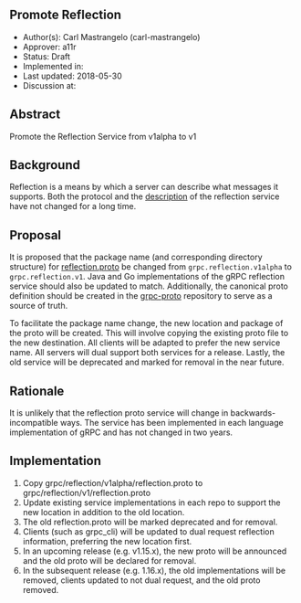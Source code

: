 Promote Reflection
----
* Author(s): Carl Mastrangelo (carl-mastrangelo)
* Approver: a11r
* Status: Draft
* Implemented in:
* Last updated: 2018-05-30
* Discussion at:

## Abstract

Promote the Reflection Service from v1alpha to v1

## Background

Reflection is a means by which a server can describe what messages it
supports.  Both the protocol and the [description](
https://github.com/grpc/grpc/blob/master/doc/server-reflection.md) of the
reflection service have not changed for a long time.

## Proposal

It is proposed that the package name (and corresponding directory structure)
for [reflection.proto](
https://github.com/grpc/grpc/blob/v1.12.x/src/proto/grpc/reflection/v1alpha/reflection.proto)
be changed from `grpc.reflection.v1alpha` to `grpc.reflection.v1`.  Java and Go
implementations of the gRPC reflection service should also be updated to match.
Additionally, the canonical proto definition should be created in the
[grpc-proto](https://github.com/grpc/grpc-proto) repository to serve as a source
of truth.

To facilitate the package name change, the new location and package of the
proto will be created.  This will involve copying the existing proto file to
the new destination.  All clients will be adapted to prefer the new service
name.  All servers will dual support both services for a release.  Lastly, the
old service will be deprecated and marked for removal in the near future.

## Rationale

It is unlikely that the reflection proto service will change in
backwards-incompatible ways.  The service has been implemented in each language
implementation of gRPC and has not changed in two years.

## Implementation

1.  Copy grpc/reflection/v1alpha/reflection.proto to
    grpc/reflection/v1/reflection.proto
2.  Update existing service implementations in each repo to support the new
    location in addition to the old location.
3.  The old reflection.proto will be marked deprecated and for removal.
4.  Clients (such as grpc_cli) will be updated to dual request reflection
    information, preferring the new location first.
5.  In an upcoming release (e.g. v1.15.x), the new proto will be announced
    and the old proto will be declared for removal.
6.  In the subsequent release (e.g. 1.16.x), the old implementations will be
    removed, clients updated to not dual request, and the old proto removed.

